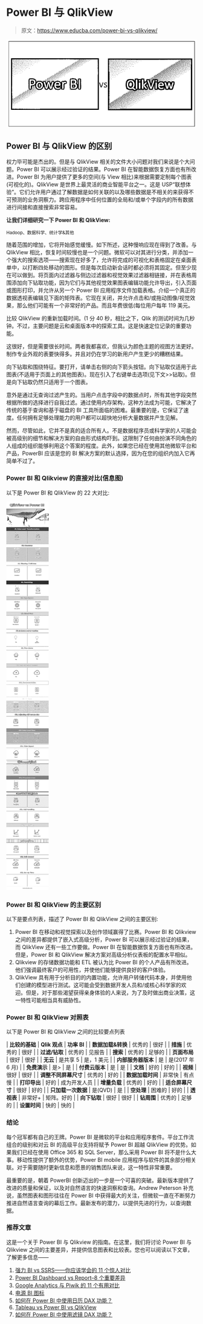 # Power BI 与 QlikView

> 原文：<https://www.educba.com/power-bi-vs-qlikview/>

![Power BI vs QlikView](img/61e36cc987e7b38e1921097bfd443e7d.png)



## Power BI 与 QlikView 的区别

权力毕可能是杰出的。但是与 QlikView 相关的文件大小问题对我们来说是个大问题。Power BI 可以展示经过验证的结果。Power BI 在智能数据恢复方面也有所改进。Power BI 为用户提供了更多的空间(与 View 相比)来根据需要定制每个图表(可视化的)。QlikView 是世界上最灵活的商业智能平台之一。这是 USP“联想体验”。它们允许用户通过了解数据是如何关联的以及哪些数据是不相关的来获得不可预测的业务洞察力。跨应用程序中任何位置的全局和/或单个字段内的所有数据进行间接和直接搜索非常容易。

**让我们详细研究一下 Power BI 和 QlikView:**

<small>Hadoop、数据科学、统计学&其他</small>

随着范围的增加，它将开始感觉缓慢。如下所述，这种慢响应现在得到了改善。与 QlikView 相比，恢复时间较慢也是一个问题。微软可以对其进行分类，并添加一个强大的搜索选项——搜索现在好多了，允许将完成的可视化和表格固定在桌面表单中，以打断四处移动的图形。但是每次启动新会话时都必须将其固定。但至少现在可以做到。将页面内过滤器与侧边过滤器和视觉效果过滤器相链接，并在表格周围添加向下钻取功能，因为它们与其他视觉效果图表编辑功能允许导出，引入页面或图形打印，并允许从另一个 Power BI 应用程序文件加载表格。介绍一个真正的数据透视表编辑见下面的矩阵表。它现在关闭，并允许点击和/或拖动图像/视觉效果，那么他们可能有一个非常好的产品。而且年费很低(每位用户每年 119 美元。

比较 QlikView 的重新加载时间。(1 分 40 秒，相比之下，Qlik 的测试时间为几秒钟。不过，主要问题是云和桌面版本中的探索工具。这是快速定位记录的重要功能。

这很好，但是需要很长时间。两者我都喜欢，但我认为颜色主题的视图方法更好。制作专业外观的表要快得多。并且对仍在学习的新用户产生更少的糟糕结果。

向下钻取和围绕特征。要打开，请单击右侧的向下箭头按钮。向下钻取仅适用于此图表(不适用于页面上的其他图表)。现在引入了右键单击选项(见下文>>钻取)。但是向下钻取仍然只适用于一个图表。

意外是通过无查询过滤产生的。当用户点击字段中的数据点时，所有其他字段突然根据所做的选择进行自我过滤。通过使用内存架构，这种方法成为可能，它解决了传统的基于查询和基于磁盘的 BI 工具所面临的困难。最重要的是，它保证了速度。任何拥有足够处理能力的用户都可以超快地分析大量数据并产生见解。

然而，尽管如此，它并不是真的适合所有人。不是数据程序员或科学家的人可能会被高级别的细节和解决方案的自由形式结构吓到。这限制了任何由扮演不同角色的人组成的组织能够利用这个答案的程度。此外，如果您已经在使用其他微软平台和产品，PowerBI 应该是您的 BI 解决方案的默认选择，因为在您的组织内加入它再简单不过了。

### Power BI 和 Qlikview 的直接对比(信息图)

以下是 Power BI 和 QlikView 的 22 大对比:

![QlikView vs Power BI Infographics](img/ad0f70f4ec0c88d12a76f88fa3cb5101.png)



### Power BI 和 QlikView 的主要区别

以下是要点列表，描述了 Power BI 和 QlikView 之间的主要区别:

1.  Power BI 在移动和视觉探索以及创作领域赢得了比赛。Power BI 和 Qlikview 之间的差异都提供了嵌入式高级分析，Power BI 可以展示经过验证的结果，而 QlikView 还有一些工作要做。Power BI 在智能数据恢复方面也有所改进。但是，Power BI 和 QlikView 解决方案对高级分析仪表板的配置水平相似。
2.  Qlikview 的存储数据功能和 ETL 被认为比 Power BI 的个人产品有所改进。他们强调最终客户的可用性，并使他们能够提供良好的客户体验。
3.  QlikView 具有用于分析目的的内置功能，允许用户转储代码本身，并使用他们创建的模型进行测试。这可能会受到数据开发人员和/或核心科学家的欢迎。但是，对于那些渴望获得亲身体验的人来说，为了及时做出商业决策，这一特性可能相当具有威胁性。

### Power BI 和 QlikView 对照表

以下是 Power BI 和 QlikView 之间的比较要点列表

| **比较的基础** | **Qlik 观点** | **功率 BI** |
| **数据加载&转换** | 优秀的 | 很好 |
| **措施** | 优秀的 | 很好 |
| **过滤/钻取** | 优秀的 | 见报告 |
| **搜索** | 优秀的 | 足够的 |
| **页面布局** | 很好 | 很好 |
| **无云** | 是共享 5 | 是，1 美元 |
| **内部服务器版本** | 是 | 是(2017 年 6 月) |
| **免费演示** | 是> | 是 |
| **付费云版本** | 是 | 是 |
| **文档** | 好的 | 好的 |
| **视频** | 很好 | 很好 |
| **调整不同屏幕尺寸** | 优秀的 | 好的 |
| **数据加载时间** | 非常快 | 有点慢 |
| **打印导出** | 好的 | 成为开发人员 |
| **增量负载** | 优秀的 | 好的 |
| **适合屏幕尺寸** | 很好 | 好的 |
| **只加载一次数据** | 是(QVD) | 是 |
| **空处理** | 困难的 | 好的 |
| **透视表** | 非常好+ | 矩阵。好的 |
| **向下钻取** | 很好 | 很好 |
| **钻周围** | 优秀的 | 足够的 |
| **设置时间** | 快的 | 快的 |

### 结论

每个冠军都有自己的王牌。Power BI 是微软的平台和应用程序套件。平台工作流组合的级别和对云 BI 的高级平台支持将赋予 Power BI 超越 QlikView 的优势。如果我们已经在使用 Office 365 和 SQL Server，那么采用 Power BI 将不是什么大事。移动性提供了额外的优势，Power BI mobile 应用程序与软件的其余部分相关联。对于需要随时更新信息和愿景的销售团队来说，这一特性非常重要。

最重要的是，朝着 PowerBI 创新迈出的一步是一个可喜的突破。最新版本提供了改进的质量和保证，以及对自然语言的快速洞察和查询。Andrew Peterson 补充说，虽然图表和图形往往在 Power BI 中获得最大的关注，但微软一直在不断努力推进自然语言查询的幕后工作。最新发布的潜力，以提供先进的行为，以查询数据。

### 推荐文章

这是一个关于 Power BI 与 Qlikview 的指南。在这里，我们将讨论 Power BI 与 Qlikview 之间的主要差异，并提供信息图表和比较表。您也可以阅读以下文章，了解更多信息——

1.  [强力 BI vs SSRS——你应该学会的 11 个惊人对比](https://www.educba.com/power-bi-vs-ssrs/)
2.  [Power BI Dashboard vs Report–8 个重要差异](https://www.educba.com/power-bi-dashboard-vs-report/)
3.  [Google Analytics 与 Piwik 的 11 个有用对比](https://www.educba.com/google-analytics-vs-piwik/)
4.  [电源 BI 图标](https://www.educba.com/power-bi-icon/)
5.  [如何在 Power BI 中使用日历 DAX 功能？](https://www.educba.com/power-bi-calendar/)
6.  [Tableau vs Power BI vs QlikView](https://www.educba.com/tableau-vs-power-bi-vs-qlikview/)
7.  [如何在 Power BI 中使用滤镜 DAX 功能？](https://www.educba.com/power-bi-filter/)





